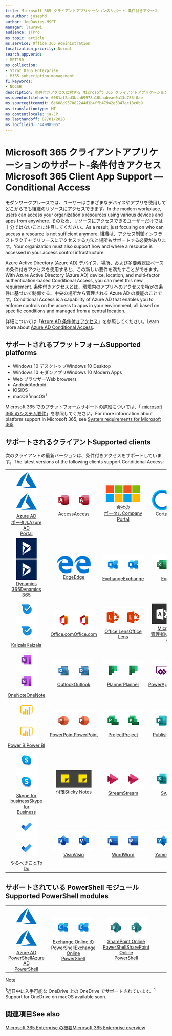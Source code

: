 ```yaml
---
title: Microsoft 365 クライアントアプリケーションのサポート-条件付きアクセス
ms.author: josephd
author: JoeDavies-MSFT
manager: laurawi
audience: ITPro
ms.topic: article
ms.service: Office 365 Administration
localization_priority: Normal
search.appverid:
- MET150
ms.collection:
- Strat_O365_Enterprise
- M365-subscription-management
f1.keywords:
- NOCSH
description: 条件付きアクセスに対する Microsoft 365 クライアントアプリケーションのサポートを理解する
ms.openlocfilehash: 6081af2ad3bca69978a10baabeae0a13d783f0ae
ms.sourcegitcommit: 6e608d957082244d1b4ffb47942e5847ec18c0b9
ms.translationtype: MT
ms.contentlocale: ja-JP
ms.lasthandoff: 07/01/2020
ms.locfileid: "44998505"
---
```

# <a name="microsoft-365-client-app-support--conditional-access"></a><span data-ttu-id="34b86-103">Microsoft 365 クライアントアプリケーションのサポート-条件付きアクセス</span><span class="sxs-lookup"><span data-stu-id="34b86-103">Microsoft 365 Client App Support — Conditional Access</span></span>

<span data-ttu-id="34b86-104">モダンワークプレースでは、ユーザーはさまざまなデバイスやアプリを使用してどこからでも組織のリソースにアクセスできます。</span><span class="sxs-lookup"><span data-stu-id="34b86-104">In the modern workplace, users can access your organization's resources using various devices and apps from anywhere.</span></span> <span data-ttu-id="34b86-105">そのため、リソースにアクセスできるユーザーだけでは十分ではないことに注目してください。</span><span class="sxs-lookup"><span data-stu-id="34b86-105">As a result, just focusing on who can access a resource is not sufficient anymore.</span></span> <span data-ttu-id="34b86-106">組織は、アクセス制御インフラストラクチャでリソースにアクセスする方法と場所もサポートする必要があります。</span><span class="sxs-lookup"><span data-stu-id="34b86-106">Your organization must also support how and where a resource is accessed in your access control infrastructure.</span></span>

<span data-ttu-id="34b86-107">Azure Active Directory (Azure AD) デバイス、場所、および多要素認証ベースの条件付きアクセスを使用すると、この新しい要件を満たすことができます。</span><span class="sxs-lookup"><span data-stu-id="34b86-107">With Azure Active Directory (Azure AD) device, location, and multi-factor authentication-based Conditional Access, you can meet this new requirement.</span></span> <span data-ttu-id="34b86-108">条件付きアクセスとは、環境内のアプリへのアクセスを特定の条件に基づいて制御する、中央の場所から管理される Azure AD の機能のことです。</span><span class="sxs-lookup"><span data-stu-id="34b86-108">Conditional Access is a capability of Azure AD that enables you to enforce controls on the access to apps in your environment, all based on specific conditions and managed from a central location.</span></span>

<span data-ttu-id="34b86-109">詳細については「[Azure AD 条件付きアクセス](https://docs.microsoft.com/azure/active-directory/conditional-access/)」を参照してください。</span><span class="sxs-lookup"><span data-stu-id="34b86-109">Learn more about [Azure AD Conditional Access](https://docs.microsoft.com/azure/active-directory/conditional-access/).</span></span>

## <a name="supported-platforms"></a><span data-ttu-id="34b86-110">サポートされるプラットフォーム</span><span class="sxs-lookup"><span data-stu-id="34b86-110">Supported platforms</span></span>

 - <span data-ttu-id="34b86-111">Windows 10 デスクトップ</span><span class="sxs-lookup"><span data-stu-id="34b86-111">Windows 10 Desktop</span></span>
 - <span data-ttu-id="34b86-112">Windows 10 モダンアプリ</span><span class="sxs-lookup"><span data-stu-id="34b86-112">Windows 10 Modern Apps</span></span>
 - <span data-ttu-id="34b86-113">Web ブラウザー</span><span class="sxs-lookup"><span data-stu-id="34b86-113">Web browsers</span></span>
 - <span data-ttu-id="34b86-114">Android</span><span class="sxs-lookup"><span data-stu-id="34b86-114">Android</span></span>
 - <span data-ttu-id="34b86-115">iOS</span><span class="sxs-lookup"><span data-stu-id="34b86-115">iOS</span></span>
 - <span data-ttu-id="34b86-116">macOS<sup>1</sup></span><span class="sxs-lookup"><span data-stu-id="34b86-116">macOS<sup>1</sup></span></span>

<span data-ttu-id="34b86-117">Microsoft 365 でのプラットフォームサポートの詳細については、「 [microsoft 365 のシステム要件](https://products.office.com/office-system-requirements)」を参照してください。</span><span class="sxs-lookup"><span data-stu-id="34b86-117">For more information about platform support in Microsoft 365, see [System requirements for Microsoft 365](https://products.office.com/office-system-requirements).</span></span>

## <a name="supported-clients"></a><span data-ttu-id="34b86-118">サポートされるクライアント</span><span class="sxs-lookup"><span data-stu-id="34b86-118">Supported clients</span></span>

<span data-ttu-id="34b86-119">次のクライアントの最新バージョンは、条件付きアクセスをサポートしています。</span><span class="sxs-lookup"><span data-stu-id="34b86-119">The latest versions of the following clients support Conditional Access:</span></span>

| | | | | | |
|:---:|:---:|:---:|:---:|:---:|:---:|
| <span data-ttu-id="34b86-120">![Azure アイコン](media/o365-azure-64x64.png)</span><span class="sxs-lookup"><span data-stu-id="34b86-120">![Azure icon](media/o365-azure-64x64.png)</span></span> <br> [<span data-ttu-id="34b86-121">Azure AD <br> ポータル</span><span class="sxs-lookup"><span data-stu-id="34b86-121">Azure AD <br> Portal </span></span>](https://azure.microsoft.com/features/azure-portal/) | <span data-ttu-id="34b86-122">![Access アイコン](media/o365-access-64x64.png)</span><span class="sxs-lookup"><span data-stu-id="34b86-122">![Access icon](media/o365-access-64x64.png)</span></span> <br> [<span data-ttu-id="34b86-123">Access</span><span class="sxs-lookup"><span data-stu-id="34b86-123">Access</span></span>](https://products.office.com/access) | <span data-ttu-id="34b86-124">![会社のポータルのアイコン](media/o365-microsoft-64x64.png)</span><span class="sxs-lookup"><span data-stu-id="34b86-124">![Company portal icon](media/o365-microsoft-64x64.png)</span></span> <br> [<span data-ttu-id="34b86-125">会社の <br> ポータル</span><span class="sxs-lookup"><span data-stu-id="34b86-125">Company <br> Portal </span></span>](https://docs.microsoft.com/intune-user-help/sign-in-to-the-company-portal)  | <span data-ttu-id="34b86-126">![Cortana アイコン](media/o365-cortana-64x64.png)</span><span class="sxs-lookup"><span data-stu-id="34b86-126">![Cortana icon](media/o365-cortana-64x64.png)</span></span> <br> [<span data-ttu-id="34b86-127">Cortana</span><span class="sxs-lookup"><span data-stu-id="34b86-127">Cortana</span></span>](https://www.microsoft.com/cortana) | <span data-ttu-id="34b86-128">![Delve アイコン](media/o365-delve-64x64.png)</span><span class="sxs-lookup"><span data-stu-id="34b86-128">![Delve icon](media/o365-delve-64x64.png)</span></span> <br> [<span data-ttu-id="34b86-129">Delve</span><span class="sxs-lookup"><span data-stu-id="34b86-129">Delve</span></span>](https://products.office.com/business/intelligent-search) 
| <span data-ttu-id="34b86-130">![Dynamics 365 アイコン](media/o365-dynamics365-64x64.png)</span><span class="sxs-lookup"><span data-stu-id="34b86-130">![Dynamics 365 icon](media/o365-dynamics365-64x64.png)</span></span> <br> [<span data-ttu-id="34b86-131">Dynamics 365</span><span class="sxs-lookup"><span data-stu-id="34b86-131">Dynamics 365</span></span>](https://dynamics.microsoft.com) | <span data-ttu-id="34b86-132">![エッジアイコン](media/o365-edge-64x64.png)</span><span class="sxs-lookup"><span data-stu-id="34b86-132">![Edge icon](media/o365-edge-64x64.png)</span></span> <br> [<span data-ttu-id="34b86-133">Edge</span><span class="sxs-lookup"><span data-stu-id="34b86-133">Edge</span></span>](https://www.microsoft.com/windows/microsoft-edge) | <span data-ttu-id="34b86-134">![Exchange アイコン](media/o365-exchange-64x64.png)</span><span class="sxs-lookup"><span data-stu-id="34b86-134">![Exchange icon](media/o365-exchange-64x64.png)</span></span> <br> [<span data-ttu-id="34b86-135">Exchange</span><span class="sxs-lookup"><span data-stu-id="34b86-135">Exchange</span></span>](https://products.office.com/exchange/exchange-online) | <span data-ttu-id="34b86-136">![Excel アイコン](media/o365-excel-64x64.png)</span><span class="sxs-lookup"><span data-stu-id="34b86-136">![Excel icon](media/o365-excel-64x64.png)</span></span> <br> [<span data-ttu-id="34b86-137">Excel</span><span class="sxs-lookup"><span data-stu-id="34b86-137">Excel</span></span>](https://products.office.com/excel) | <span data-ttu-id="34b86-138">![Forms アイコン](media/o365-forms-64x64.png)</span><span class="sxs-lookup"><span data-stu-id="34b86-138">![Forms icon](media/o365-forms-64x64.png)</span></span> <br> [<span data-ttu-id="34b86-139">Forms</span><span class="sxs-lookup"><span data-stu-id="34b86-139">Forms</span></span>](https://flow.microsoft.com/connectors/shared_microsoftforms/microsoft-forms/) 
| <span data-ttu-id="34b86-140">![Kaizala アイコン](media/o365-kaizala-64x64.png)</span><span class="sxs-lookup"><span data-stu-id="34b86-140">![Kaizala icon](media/o365-kaizala-64x64.png)</span></span> <br> [<span data-ttu-id="34b86-141">Kaizala</span><span class="sxs-lookup"><span data-stu-id="34b86-141">Kaizala</span></span>](https://products.office.com/en/business/microsoft-kaizala) | <span data-ttu-id="34b86-142">![Office.com アイコン](media/o365-office-64x64.png)</span><span class="sxs-lookup"><span data-stu-id="34b86-142">![Office.com icon](media/o365-office-64x64.png)</span></span> <br> [<span data-ttu-id="34b86-143">Office.com</span><span class="sxs-lookup"><span data-stu-id="34b86-143">Office.com</span></span>](https://www.office.com/) | <span data-ttu-id="34b86-144">![レンズアイコン](media/o365-lens-64x64.png)</span><span class="sxs-lookup"><span data-stu-id="34b86-144">![Lens icon](media/o365-lens-64x64.png)</span></span> <br> [<span data-ttu-id="34b86-145">Office Lens</span><span class="sxs-lookup"><span data-stu-id="34b86-145">Office Lens</span></span>](https://www.microsoft.com/p/office-lens/9wzdncrfj3t8?activetab=pivot%3Aoverviewtab) | <span data-ttu-id="34b86-146">![Office 365 管理者アイコン](media/o365-o365admin-64x64.png)</span><span class="sxs-lookup"><span data-stu-id="34b86-146">![Office 365 Admin icon](media/o365-o365admin-64x64.png)</span></span> <br> [<span data-ttu-id="34b86-147">Microsoft 365 <br> 管理者</span><span class="sxs-lookup"><span data-stu-id="34b86-147">Microsoft 365 <br> Admin</span></span>](https://products.office.com/business/manage-office-365-admin-app) | <span data-ttu-id="34b86-148">![OneDrive for Business アイコン](media/o365-OneDrive-64x64.png)</span><span class="sxs-lookup"><span data-stu-id="34b86-148">![OneDrive for Business icon](media/o365-OneDrive-64x64.png)</span></span> <br> [<span data-ttu-id="34b86-149">OneDrive<sup>1</sup></span><span class="sxs-lookup"><span data-stu-id="34b86-149">OneDrive<sup>1</sup></span></span>](https://products.office.com/onedrive-for-business/online-cloud-storage) 
| <span data-ttu-id="34b86-150">![OneNote アイコン](media/o365-OneNote-64x64.png)</span><span class="sxs-lookup"><span data-stu-id="34b86-150">![OneNote icon](media/o365-OneNote-64x64.png)</span></span> <br> [<span data-ttu-id="34b86-151">OneNote</span><span class="sxs-lookup"><span data-stu-id="34b86-151">OneNote</span></span>](https://products.office.com/onenote) | <span data-ttu-id="34b86-152">![Outlook アイコン](media/o365-outlook-64x64.png)</span><span class="sxs-lookup"><span data-stu-id="34b86-152">![Outlook icon](media/o365-outlook-64x64.png)</span></span> <br> [<span data-ttu-id="34b86-153">Outlook</span><span class="sxs-lookup"><span data-stu-id="34b86-153">Outlook</span></span>](https://products.office.com/outlook) | <span data-ttu-id="34b86-154">![Planner アイコン](media/o365-planner-64x64.png)</span><span class="sxs-lookup"><span data-stu-id="34b86-154">![Planner icon](media/o365-planner-64x64.png)</span></span> <br> [<span data-ttu-id="34b86-155">Planner</span><span class="sxs-lookup"><span data-stu-id="34b86-155">Planner</span></span>](https://products.office.com/business/task-management-software) | <span data-ttu-id="34b86-156">![PowerApps アイコン](media/o365-powerapps-64x64.png)</span><span class="sxs-lookup"><span data-stu-id="34b86-156">![PowerApps icon](media/o365-powerapps-64x64.png)</span></span> <br> [<span data-ttu-id="34b86-157">PowerApps</span><span class="sxs-lookup"><span data-stu-id="34b86-157">PowerApps</span></span>](https://powerapps.microsoft.com) | <span data-ttu-id="34b86-158">![電源の自動化アイコン](media/o365-flow-64x64.png)</span><span class="sxs-lookup"><span data-stu-id="34b86-158">![Power Automate icon](media/o365-flow-64x64.png)</span></span> <br> [<span data-ttu-id="34b86-159">電源の <br> 自動化</span><span class="sxs-lookup"><span data-stu-id="34b86-159">Power <br> Automate</span></span>](https://flow.microsoft.com)
| <span data-ttu-id="34b86-160">![PowerBI アイコン](media/o365-powerbi-64x64.png)</span><span class="sxs-lookup"><span data-stu-id="34b86-160">![PowerBI icon](media/o365-powerbi-64x64.png)</span></span> <br> [<span data-ttu-id="34b86-161">Power BI</span><span class="sxs-lookup"><span data-stu-id="34b86-161">Power BI</span></span>](https://powerbi.microsoft.com) | <span data-ttu-id="34b86-162">![PowerPoint アイコン](media/o365-powerpoint-64x64.png)</span><span class="sxs-lookup"><span data-stu-id="34b86-162">![PowerPoint icon](media/o365-powerpoint-64x64.png)</span></span> <br> [<span data-ttu-id="34b86-163">PowerPoint</span><span class="sxs-lookup"><span data-stu-id="34b86-163">PowerPoint</span></span>](https://products.office.com/powerpoint) | <span data-ttu-id="34b86-164">![Project アイコン](media/o365-project-64x64.png)</span><span class="sxs-lookup"><span data-stu-id="34b86-164">![Project icon](media/o365-project-64x64.png)</span></span> <br> [<span data-ttu-id="34b86-165">Project</span><span class="sxs-lookup"><span data-stu-id="34b86-165">Project</span></span>](https://products.office.com/project) | <span data-ttu-id="34b86-166">![Publisher アイコン](media/o365-publisher-64x64.png)</span><span class="sxs-lookup"><span data-stu-id="34b86-166">![Publisher icon](media/o365-publisher-64x64.png)</span></span> <br> [<span data-ttu-id="34b86-167">Publisher</span><span class="sxs-lookup"><span data-stu-id="34b86-167">Publisher</span></span>](https://products.office.com/publisher) | <span data-ttu-id="34b86-168">![SharePoint アイコン](media/o365-sharepoint-64x64.png)</span><span class="sxs-lookup"><span data-stu-id="34b86-168">![SharePoint icon](media/o365-sharepoint-64x64.png)</span></span> <br> [<span data-ttu-id="34b86-169">Sharepoint</span><span class="sxs-lookup"><span data-stu-id="34b86-169">Sharepoint</span></span>](https://products.office.com/sharepoint) 
| <span data-ttu-id="34b86-170">![Skype for Business アイコン](media/o365-skypeforbusiness-64x64.png)</span><span class="sxs-lookup"><span data-stu-id="34b86-170">![Skype for Business icon](media/o365-skypeforbusiness-64x64.png)</span></span> <br> [<span data-ttu-id="34b86-171">Skype for <br> business</span><span class="sxs-lookup"><span data-stu-id="34b86-171">Skype for <br> Business</span></span>](https://www.skype.com/business/) | <span data-ttu-id="34b86-172">![付箋アイコン](media/o365-stickynotes-64x64.png)</span><span class="sxs-lookup"><span data-stu-id="34b86-172">![Sticky Notes icon](media/o365-stickynotes-64x64.png)</span></span> <br> [<span data-ttu-id="34b86-173">付箋</span><span class="sxs-lookup"><span data-stu-id="34b86-173">Sticky Notes</span></span>](https://www.microsoft.com/p/microsoft-sticky-notes/9nblggh4qghw) | <span data-ttu-id="34b86-174">![Stream アイコン](media/o365-stream-64x64.png)</span><span class="sxs-lookup"><span data-stu-id="34b86-174">![Stream icon](media/o365-stream-64x64.png)</span></span> <br> [<span data-ttu-id="34b86-175">Stream</span><span class="sxs-lookup"><span data-stu-id="34b86-175">Stream</span></span>](https://stream.microsoft.com) | <span data-ttu-id="34b86-176">![Sway アイコン](media/o365-sway-64x64.png)</span><span class="sxs-lookup"><span data-stu-id="34b86-176">![Sway icon](media/o365-sway-64x64.png)</span></span> <br> [<span data-ttu-id="34b86-177">Sway</span><span class="sxs-lookup"><span data-stu-id="34b86-177">Sway</span></span>](https://sway.com) | <span data-ttu-id="34b86-178">![Teams アイコン](media/o365-teams-64x64.png)</span><span class="sxs-lookup"><span data-stu-id="34b86-178">![Teams icon](media/o365-teams-64x64.png)</span></span> <br> [<span data-ttu-id="34b86-179">Teams</span><span class="sxs-lookup"><span data-stu-id="34b86-179">Teams</span></span>](https://products.office.com/microsoft-teams/group-chat-software) 
| <span data-ttu-id="34b86-180">![To Do アイコン](media/o365-todo-64x64.png)</span><span class="sxs-lookup"><span data-stu-id="34b86-180">![To Do icon](media/o365-todo-64x64.png)</span></span> <br> [<span data-ttu-id="34b86-181">やるべきこと</span><span class="sxs-lookup"><span data-stu-id="34b86-181">To Do</span></span>](https://todo.microsoft.com) | <span data-ttu-id="34b86-182">![Visio アイコン](media/o365-visio-64x64.png)</span><span class="sxs-lookup"><span data-stu-id="34b86-182">![Visio icon](media/o365-visio-64x64.png)</span></span> <br> [<span data-ttu-id="34b86-183">Visio</span><span class="sxs-lookup"><span data-stu-id="34b86-183">Visio</span></span>](https://products.office.com/visio/flowchart-software) | <span data-ttu-id="34b86-184">![Word アイコン](media/o365-word-64x64.png)</span><span class="sxs-lookup"><span data-stu-id="34b86-184">![Word icon](media/o365-word-64x64.png)</span></span> <br> [<span data-ttu-id="34b86-185">Word</span><span class="sxs-lookup"><span data-stu-id="34b86-185">Word</span></span>](https://products.office.com/word) | <span data-ttu-id="34b86-186">![Yammer アイコン](media/o365-yammer-64x64.png)</span><span class="sxs-lookup"><span data-stu-id="34b86-186">![Yammer icon](media/o365-yammer-64x64.png)</span></span> <br> [<span data-ttu-id="34b86-187">Yammer</span><span class="sxs-lookup"><span data-stu-id="34b86-187">Yammer</span></span>](https://products.office.com/yammer/yammer-overview)

## <a name="supported-powershell-modules"></a><span data-ttu-id="34b86-188">サポートされている PowerShell モジュール</span><span class="sxs-lookup"><span data-stu-id="34b86-188">Supported PowerShell modules</span></span>

| | | | | | |
|:---:|:---:|:---:|:---:|:---:|:---:|
| <span data-ttu-id="34b86-189">![Azure アイコン](media/o365-azure-64x64.png)</span><span class="sxs-lookup"><span data-stu-id="34b86-189">![Azure icon](media/o365-azure-64x64.png)</span></span> <br> [<span data-ttu-id="34b86-190">Azure AD <br> PowerShell</span><span class="sxs-lookup"><span data-stu-id="34b86-190">Azure AD <br> PowerShell</span></span>](https://docs.microsoft.com/powershell/azure/active-directory/overview?view=azureadps-2.0) | <span data-ttu-id="34b86-191">![Exchange アイコン](media/o365-exchange-64x64.png)</span><span class="sxs-lookup"><span data-stu-id="34b86-191">![Exchange icon](media/o365-exchange-64x64.png)</span></span> <br> [<span data-ttu-id="34b86-192">Exchange Online の <br> PowerShell</span><span class="sxs-lookup"><span data-stu-id="34b86-192">Exchange Online <br> PowerShell</span></span>](https://docs.microsoft.com/powershell/exchange/exchange-online/exchange-online-powershell?view=exchange-ps) | <span data-ttu-id="34b86-193">![SharePoint アイコン](media/o365-sharepoint-64x64.png)</span><span class="sxs-lookup"><span data-stu-id="34b86-193">![SharePoint icon](media/o365-sharepoint-64x64.png)</span></span> <br> [<span data-ttu-id="34b86-194">SharePoint Online <br> PowerShell</span><span class="sxs-lookup"><span data-stu-id="34b86-194">SharePoint Online <br> PowerShell</span></span>](https://docs.microsoft.com/powershell/sharepoint/sharepoint-online/connect-sharepoint-online)

> [!NOTE]
> <span data-ttu-id="34b86-195"><sup>1</sup>近日中に入手可能な OneDrive 上の OneDrive でサポートされています。</span><span class="sxs-lookup"><span data-stu-id="34b86-195"><sup>1</sup> Support for OneDrive on macOS available soon.</span></span>

## <a name="see-also"></a><span data-ttu-id="34b86-196">関連項目</span><span class="sxs-lookup"><span data-stu-id="34b86-196">See also</span></span>

[<span data-ttu-id="34b86-197">Microsoft 365 Enterprise の概要</span><span class="sxs-lookup"><span data-stu-id="34b86-197">Microsoft 365 Enterprise overview</span></span>](https://docs.microsoft.com/microsoft-365/enterprise/microsoft-365-overview)
